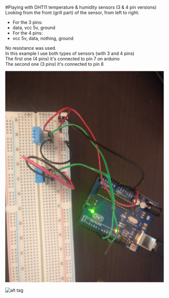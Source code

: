 #Playing with DHT11 temperature & humidity sensors (3 & 4 pin versions)  
Looking from the front (grill part) of the sensor, from left to right:  
* For the 3 pins:  
 * data, vcc 5v, ground  
* For the 4 pins:  
 * vcc 5v, data, nothing, ground  

No resistance was used.  
In this example I use both types of sensors (with 3 and 4 pins)  
The first one (4 pins) it's connected to pin 7 on arduino  
The second one (3 pins) it's connected to pin 8  

![alt tag](https://github.com/goguprogramatoru/arduino/blob/master/DHT11_humidity_temperature/pics/schema.jpg)

![alt tag](https://github.com/goguprogramatoru/arduino/blob/master/DHT11_humidity_temperature/pics/sensors.jpg)

